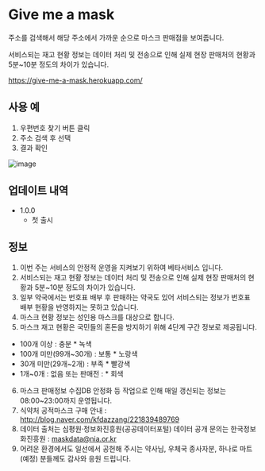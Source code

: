 # Give me a mask

주소를 검색해서 해당 주소에서 가까운 순으로 마스크 판매점을 보여줍니다.

서비스되는 재고 현황 정보는 데이터 처리 및 전송으로 인해 실제 현장 판매처의 현황과 5분~10분 정도의 차이가 있습니다.

https://give-me-a-mask.herokuapp.com/

## 사용 예
1. 우편번호 찾기 버튼 클릭
2. 주소 검색 후 선택
3. 결과 확인

![image](https://user-images.githubusercontent.com/20533433/76606906-6daf0180-6556-11ea-814d-2d7da4466c59.png)

## 업데이트 내역

* 1.0.0
    * 첫 출시
    
 ## 정보
 
1. 이번 주는 서비스의 안정적 운영을 지켜보기 위하여 베타서비스 입니다.
2. 서비스되는 재고 현황 정보는 데이터 처리 및 전송으로 인해 실제 현장 판매처의 현황과 5분~10분 정도의 차이가 있습니다.
3. 일부 약국에서는 번호표 배부 후 판매하는 약국도 있어 서비스되는 정보가 번호표 배부 현황을 반영하지는 못하고 있습니다.
4. 마스크 현황 정보는 성인용 마스크를 대상으로 합니다.
5. 마스크 재고 현황은 국민들의 혼돈을 방지하기 위해 4단계 구간 정보로 제공됩니다.
- 100개 이상 : 충분 * 녹색
- 100개 미만(99개~30개) : 보통 * 노랑색
- 30개 미만(29개~2개) : 부족 * 빨강색
- 1개~0개 : 없음 또는 판매전 : * 회색
6. 마스크 판매정보 수집DB 안정화 등 작업으로 인해 매일 갱신되는 정보는 08:00~23:00까지 운영됩니다.
7. 식약처 공적마스크 구매 안내 : http://blog.naver.com/kfdazzang/221839489769
8. 데이터 출처는 심평원‧정보화진흥원(공공데이터포털) 데이터 공개 문의는 한국정보화진흥원 : maskdata@nia.or.kr
9. 어려운 환경에서도 일선에서 공헌해 주시는 약사님, 우체국 종사자분, 하나로 마트(예정) 분들께도 감사와 응원 드립니다. 

